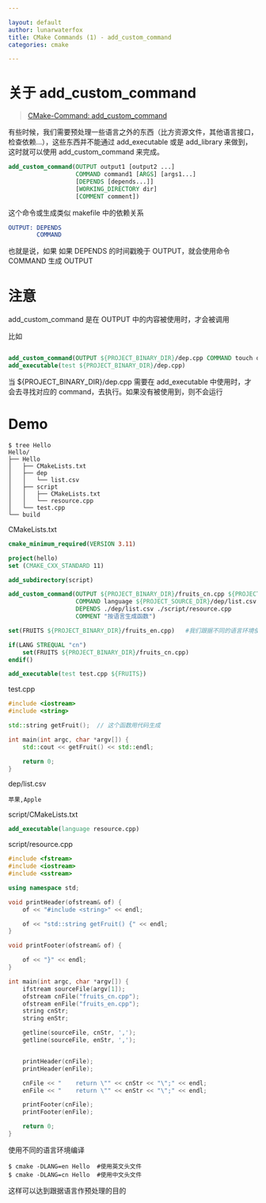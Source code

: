 ```yaml
---

layout: default
author: lunarwaterfox
title: CMake Commands (1) - add_custom_command
categories: cmake

---
```



# 关于 add_custom_command

> [CMake-Command: add_custom_command](https://cmake.org/cmake/help/latest/command/add_custom_command.html)

有些时候，我们需要预处理一些语言之外的东西（比方资源文件，其他语言接口，检查依赖&#x2026;），这些东西并不能通过 add_executable 或是 add_library 来做到，这时就可以使用 add_custom_command 来完成。

```cmake
add_custom_command(OUTPUT output1 [output2 ...]
                   COMMAND command1 [ARGS] [args1...]
                   [DEPENDS [depends...]]
                   [WORKING_DIRECTORY dir]
                   [COMMENT comment])
```

这个命令或生成类似 makefile 中的依赖关系

```cmake
OUTPUT: DEPENDS
        COMMAND
```

也就是说，如果 如果 DEPENDS 的时间戳晚于 OUTPUT，就会使用命令 COMMAND 生成 OUTPUT


# 注意

add_custom_command 是在 OUTPUT 中的内容被使用时，才会被调用

比如

```cmake

add_custom_command(OUTPUT ${PROJECT_BINARY_DIR}/dep.cpp COMMAND touch dep.cpp)
add_executable(test ${PROJECT_BINARY_DIR}/dep.cpp)

```

当 ${PROJECT_BINARY_DIR}/dep.cpp 需要在 add_executable 中使用时，才会去寻找对应的 command，去执行。如果没有被使用到，则不会运行


# Demo

```console
$ tree Hello
Hello/
├── Hello
│   ├── CMakeLists.txt
│   ├── dep
│   │   └── list.csv
│   ├── script
│   │   ├── CMakeLists.txt
│   │   └── resource.cpp
│   └── test.cpp
└── build
```

CMakeLists.txt

```cmake
cmake_minimum_required(VERSION 3.11)

project(hello)
set (CMAKE_CXX_STANDARD 11)

add_subdirectory(script)

add_custom_command(OUTPUT ${PROJECT_BINARY_DIR}/fruits_cn.cpp ${PROJECT_BINARY_DIR}/fruits_en.cpp
                   COMMAND language ${PROJECT_SOURCE_DIR}/dep/list.csv
                   DEPENDS ./dep/list.csv ./script/resource.cpp
                   COMMENT "按语言生成函数")

set(FRUITS ${PROJECT_BINARY_DIR}/fruits_en.cpp)   #我们跟据不同的语言环境使用不同的头文件，而这个头文件用 add_custom_command 生成

if(LANG STREQUAL "cn")
    set(FRUITS ${PROJECT_BINARY_DIR}/fruits_cn.cpp)
endif()

add_executable(test test.cpp ${FRUITS})

```

test.cpp

```cpp
#include <iostream>
#include <string>

std::string getFruit();  // 这个函数用代码生成

int main(int argc, char *argv[]) {
    std::cout << getFruit() << std::endl;

    return 0;
}

```

dep/list.csv

```csv
苹果,Apple
```

script/CMakeLists.txt

```cmake
add_executable(language resource.cpp)
```

script/resource.cpp

```cpp
#include <fstream>
#include <iostream>
#include <sstream>

using namespace std;

void printHeader(ofstream& of) {
    of << "#include <string>" << endl;

    of << "std::string getFruit() {" << endl;
}

void printFooter(ofstream& of) {

    of << "}" << endl;
}

int main(int argc, char *argv[]) {
    ifstream sourceFile(argv[1]);
    ofstream cnFile("fruits_cn.cpp");
    ofstream enFile("fruits_en.cpp");
    string cnStr;
    string enStr;

    getline(sourceFile, cnStr, ',');
    getline(sourceFile, enStr, ',');


    printHeader(cnFile);
    printHeader(enFile);

    cnFile << "    return \"" << cnStr << "\";" << endl;
    enFile << "    return \"" << enStr << "\";" << endl;

    printFooter(cnFile);
    printFooter(enFile);

    return 0;
}

```

使用不同的语言环境编译

```console
$ cmake -DLANG=en Hello  #使用英文头文件
$ cmake -DLANG=cn Hello  #使用中文头文件
```

这样可以达到跟据语言作预处理的目的
